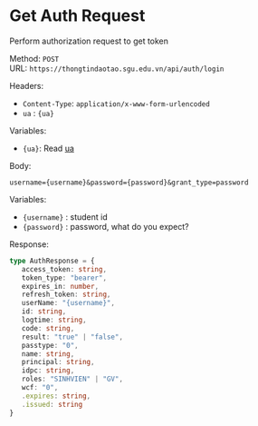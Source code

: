 # Get Auth Request
Perform authorization request to get token


Method: `POST`  
URL: `https://thongtindaotao.sgu.edu.vn/api/auth/login`  

Headers:  
 - `Content-Type`: `application/x-www-form-urlencoded`  
 - `ua` : `{ua}`

Variables:  
 - `{ua}`: Read [ua](../script/ua.md)

Body:  
 ```
 username={username}&password={password}&grant_type=password
 ```

Variables:  
 - `{username}` : student id
 - `{password}` : password, what do you expect?


Response:
 ```ts
type AuthResponse = {
    access_token: string,
    token_type: "bearer",
    expires_in: number,
    refresh_token: string,
    userName: "{username}",
    id: string,
    logtime: string,
    code: string,
    result: "true" | "false",
    passtype: "0",
    name: string,
    principal: string,
    idpc: string,
    roles: "SINHVIEN" | "GV",
    wcf: "0",
    .expires: string,
    .issued: string
}  
 ```
